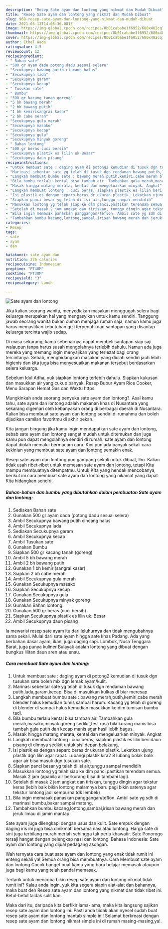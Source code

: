 ```yaml
---
description: "Resep Sate ayam dan lontong yang nikmat dan Mudah Dibuat"
title: "Resep Sate ayam dan lontong yang nikmat dan Mudah Dibuat"
slug: 968-resep-sate-ayam-dan-lontong-yang-nikmat-dan-mudah-dibuat
date: 2021-05-13T14:08:36.081Z
image: https://img-global.cpcdn.com/recipes/0b01cababe1f6952/680x482cq70/sate-ayam-dan-lontong-foto-resep-utama.jpg
thumbnail: https://img-global.cpcdn.com/recipes/0b01cababe1f6952/680x482cq70/sate-ayam-dan-lontong-foto-resep-utama.jpg
cover: https://img-global.cpcdn.com/recipes/0b01cababe1f6952/680x482cq70/sate-ayam-dan-lontong-foto-resep-utama.jpg
author: Ethel Wade
ratingvalue: 4.5
reviewcount: 12
recipeingredient:
- " Bahan sate"
- "500 gr ayam dada potong dadu sesuai selera"
- "Secukupnya bawang putih cincang halus"
- "Secukupnya lada"
- "Secukupnya garam"
- "Secukupnya kecap"
- " Tusukan sate"
- " Bumbu"
- "500 gr kacang tanah goreng"
- "5 bh bawang merah"
- "2 bh bawang putih"
- "1 bh kemirisangrai kasar"
- "2 bh cabe merah"
- "Secukupnya gula merah"
- "Secukupnya masako"
- "Secukupnya kecap"
- "Secukupnya gula"
- "Secukupnya minyak goreng"
- " Bahan lontong"
- "500 gr beras cuci bersih"
- "Secukupnya plastik es lilin uk Besar"
- "Secukupnya daun pisang"
recipeinstructions:
- "Untuk membuat sate : daging ayam di potong2 kemudian di tusuk dgn tusukan sate boleh mix dgn lemak ayam/kulit."
- "Marinasi sebentar sate yg telah di tusuk dgn rendaman bawang putih,lada,garam,kecap. Bisa di masukkan kulkas dl biar meresap"
- "Langkah membuat bumbu sate : bawang merah,putih,kemiri,cabe merah blender halus kemudian tumis sampai harum. Kacang yg telah di goreng di blender dl sampai halus kemudian masukkan ke dlm tumisan bumbu tadi."
- "Bila bumbu terlalu kental bisa tambah air. Tambahkan gula merah,masako,minyak goreng sedikit,test rasa bila kurang manis bisa tambah gula putih dan kecap manis agar hasil lebih bagus."
- "Masak hingga matang merata, kental dan mengeluarkan minyak. Angkat"
- "Langkah membuat lontong : cuci beras, siapkan plastik es lilin beri daun pisang di dlmnya sedikit untuk sisi depan belakang."
- "Isi plastik es dengan separo beras dr ukuran plastik. Lekatkan ujung plastik dgn lilin agar rapat. Lubangi plastik kira2 8 lubang bolak balik agar air bisa masuk dgn tusukan sate."
- "Siapkan panci besar yg telah di isi air,tunggu sampai mendidih"
- "Masukkan lontong yg telah siap ke dlm panci,pastikan terendam semua. Masak 2 jam (apabila air berkurang bisa di tambahi lagi)."
- "Setelah di masak 2 jam angkat dan tiriskan, tunggu dingin agar tekstur keras (lebih baik bikin lontong malamnya baru pagi bikin satenya agar tekstur lontong jadi sempurna tdk lembek)"
- "Bila ingin memasak panaskan panggangan/teflon. Ambil sate yg sdh di marinasi bumbu,bakar sampai matang,"
- "Tambahkan bumbu kacang,lontong,sambal,irisan bawang merah dan jeruk limau di jamin mantap."
categories:
- Resep
tags:
- sate
- ayam
- dan

katakunci: sate ayam dan 
nutrition: 226 calories
recipecuisine: Indonesian
preptime: "PT40M"
cooktime: "PT38M"
recipeyield: "3"
recipecategory: Lunch

---
```



![Sate ayam dan lontong](https://img-global.cpcdn.com/recipes/0b01cababe1f6952/680x482cq70/sate-ayam-dan-lontong-foto-resep-utama.jpg)

Jika kalian seorang wanita, menyediakan masakan menggugah selera bagi keluarga merupakan hal yang mengasyikan untuk kamu sendiri. Tanggung jawab seorang  wanita bukan cuman menjaga rumah saja, namun kamu juga harus memastikan kebutuhan gizi terpenuhi dan santapan yang disantap keluarga tercinta wajib sedap.

Di masa  sekarang, kamu sebenarnya dapat membeli santapan siap saji walaupun tanpa harus susah mengolahnya terlebih dahulu. Namun ada juga mereka yang memang ingin menyajikan yang terlezat bagi orang tercintanya. Sebab, menghidangkan masakan yang diolah sendiri jauh lebih higienis dan kita juga bisa menyesuaikan makanan tersebut berdasarkan selera keluarga. 

Sebelum Idul Adha, yuk siapkan lontong terlebih dahulu. Siapkan kukusan dan masukkan air yang cukup banyak. Resep Bubur Ayam Rice Cooker, Menu Sarapan Hemat Gas dan Waktu https.

Mungkinkah anda seorang penyuka sate ayam dan lontong?. Asal kamu tahu, sate ayam dan lontong adalah makanan khas di Nusantara yang sekarang digemari oleh kebanyakan orang di berbagai daerah di Nusantara. Kalian bisa membuat sate ayam dan lontong sendiri di rumahmu dan boleh dijadikan camilan favoritmu di akhir pekan.

Kita jangan bingung jika kamu ingin mendapatkan sate ayam dan lontong, sebab sate ayam dan lontong sangat mudah untuk ditemukan dan juga kamu pun dapat mengolahnya sendiri di rumah. sate ayam dan lontong dapat diolah memalui bermacam cara. Kini pun ada banyak sekali cara kekinian yang membuat sate ayam dan lontong semakin enak.

Resep sate ayam dan lontong pun gampang sekali untuk dibuat, lho. Kalian tidak usah ribet-ribet untuk memesan sate ayam dan lontong, tetapi Kita mampu membuatnya ditempatmu. Untuk Kita yang hendak mencobanya, berikut ini cara membuat sate ayam dan lontong yang nikamat yang dapat Kita hidangkan sendiri.

<!--inarticleads1-->

##### Bahan-bahan dan bumbu yang dibutuhkan dalam pembuatan Sate ayam dan lontong:

1. Sediakan  Bahan sate
1. Gunakan 500 gr ayam dada (potong dadu sesuai selera)
1. Ambil Secukupnya bawang putih cincang halus
1. Ambil Secukupnya lada
1. Sediakan Secukupnya garam
1. Ambil Secukupnya kecap
1. Ambil  Tusukan sate
1. Gunakan  Bumbu
1. Siapkan 500 gr kacang tanah (goreng)
1. Ambil 5 bh bawang merah
1. Ambil 2 bh bawang putih
1. Gunakan 1 bh kemiri(sangrai kasar)
1. Siapkan 2 bh cabe merah
1. Ambil Secukupnya gula merah
1. Gunakan Secukupnya masako
1. Siapkan Secukupnya kecap
1. Gunakan Secukupnya gula
1. Gunakan Secukupnya minyak goreng
1. Gunakan  Bahan lontong
1. Gunakan 500 gr beras (cuci bersih)
1. Siapkan Secukupnya plastik es lilin uk. Besar
1. Ambil Secukupnya daun pisang


Ia mewarisi resep sate ayam itu dari leluhurnya dan tidak mengubahnya sama sekali. Mulai dari sate ayam hingga sate khas Padang. Ada yang berbahan dasar ayam, ikan, juga daging sapi. Lombok, Nusa Tenggara Barat, juga punya kuliner Bulayak adalah lontong yang dibuat dengan bungkus lilitan daun aren atau enau. 

<!--inarticleads2-->

##### Cara membuat Sate ayam dan lontong:

1. Untuk membuat sate : daging ayam di potong2 kemudian di tusuk dgn tusukan sate boleh mix dgn lemak ayam/kulit.
1. Marinasi sebentar sate yg telah di tusuk dgn rendaman bawang putih,lada,garam,kecap. Bisa di masukkan kulkas dl biar meresap
1. Langkah membuat bumbu sate : bawang merah,putih,kemiri,cabe merah blender halus kemudian tumis sampai harum. Kacang yg telah di goreng di blender dl sampai halus kemudian masukkan ke dlm tumisan bumbu tadi.
1. Bila bumbu terlalu kental bisa tambah air. Tambahkan gula merah,masako,minyak goreng sedikit,test rasa bila kurang manis bisa tambah gula putih dan kecap manis agar hasil lebih bagus.
1. Masak hingga matang merata, kental dan mengeluarkan minyak. Angkat
1. Langkah membuat lontong : cuci beras, siapkan plastik es lilin beri daun pisang di dlmnya sedikit untuk sisi depan belakang.
1. Isi plastik es dengan separo beras dr ukuran plastik. Lekatkan ujung plastik dgn lilin agar rapat. Lubangi plastik kira2 8 lubang bolak balik agar air bisa masuk dgn tusukan sate.
1. Siapkan panci besar yg telah di isi air,tunggu sampai mendidih
1. Masukkan lontong yg telah siap ke dlm panci,pastikan terendam semua. Masak 2 jam (apabila air berkurang bisa di tambahi lagi).
1. Setelah di masak 2 jam angkat dan tiriskan, tunggu dingin agar tekstur keras (lebih baik bikin lontong malamnya baru pagi bikin satenya agar tekstur lontong jadi sempurna tdk lembek)
1. Bila ingin memasak panaskan panggangan/teflon. Ambil sate yg sdh di marinasi bumbu,bakar sampai matang,
1. Tambahkan bumbu kacang,lontong,sambal,irisan bawang merah dan jeruk limau di jamin mantap.


Sate ayam juga dilengkapi dengan usus dan kulit. Sate empuk dengan daging iris ini juga bisa dinikmati bersama nasi atau lontong. Harga sate di sini juga terbilang murah meriah sehingga tak perlu khawatir. Sate Ponorogo tersaji hangat dengan pelengkap nasi dan lontong. Bahasa Indonesia: Sate ayam dan lontong yang dijual pedagang asongan. 

Wah ternyata cara buat sate ayam dan lontong yang enak tidak rumit ini enteng sekali ya! Semua orang bisa membuatnya. Cara Membuat sate ayam dan lontong Cocok banget buat kamu yang baru belajar memasak ataupun juga bagi kamu yang telah pandai memasak.

Tertarik untuk mencoba bikin resep sate ayam dan lontong nikmat tidak rumit ini? Kalau anda ingin, yuk kita segera siapin alat-alat dan bahannya, maka buat deh Resep sate ayam dan lontong yang nikmat dan tidak ribet ini. Betul-betul taidak sulit kan. 

Maka dari itu, daripada kita berfikir lama-lama, maka kita langsung sajikan resep sate ayam dan lontong ini. Pasti anda tiidak akan nyesel sudah buat resep sate ayam dan lontong mantab simple ini! Selamat berkreasi dengan resep sate ayam dan lontong nikmat simple ini di rumah masing-masing,ya!.

